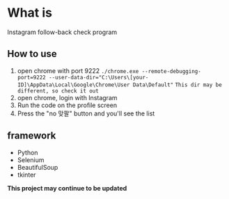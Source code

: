 # What is 
Instagram follow-back check program

## How to use
1. open chrome with port 9222
```./chrome.exe --remote-debugging-port=9222 --user-data-dir="C:\Users\[your-ID]\AppData\Local\Google\Chrome\User Data\Default"```
`This dir may be different, so check it out`
2. open chrome, login with Instagram
3. Run the code on the profile screen
4. Press the "no 맞팔" button and you'll see the list

## framework
- Python
- Selenium
- BeautifulSoup
- tkinter


**This project may continue to be updated**
